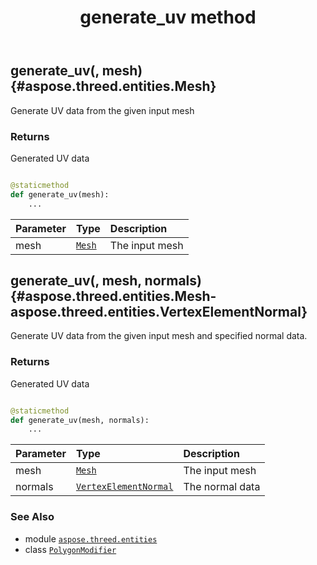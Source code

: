 ﻿---
title: generate_uv method
second_title: Aspose.3D for Python via .NET API References
description: 
type: docs
weight: 50
url: /python-net/aspose.threed.entities/polygonmodifier/generate_uv/
is_root: false
---

## generate_uv(, mesh) {#aspose.threed.entities.Mesh}

Generate UV data from the given input mesh


### Returns 


Generated UV data


```python

@staticmethod
def generate_uv(mesh):
    ...
```


| Parameter | Type | Description |
| :- | :- | :- |
| mesh | [`Mesh`](/3d/python-net/aspose.threed.entities/mesh) | The input mesh |


## generate_uv(, mesh, normals) {#aspose.threed.entities.Mesh-aspose.threed.entities.VertexElementNormal}

Generate UV data from the given input mesh and specified normal data.


### Returns 


Generated UV data


```python

@staticmethod
def generate_uv(mesh, normals):
    ...
```


| Parameter | Type | Description |
| :- | :- | :- |
| mesh | [`Mesh`](/3d/python-net/aspose.threed.entities/mesh) | The input mesh |
| normals | [`VertexElementNormal`](/3d/python-net/aspose.threed.entities/vertexelementnormal) | The normal data |



### See Also
* module [`aspose.threed.entities`](../../)
* class [`PolygonModifier`](/3d/python-net/aspose.threed.entities/polygonmodifier)
